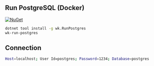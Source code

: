 ## Run PostgreSQL (Docker)

[![NuGet](https://img.shields.io/nuget/v/wk.RunPostgres.svg)](https://www.nuget.org/packages/wk.RunPostgres)

```bash
dotnet tool install -g wk.RunPostgres
wk-run-postgres
```

## Connection

```bash
Host=localhost; User Id=postgres; Password=1234; Database=postgres
```
